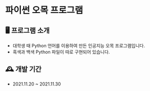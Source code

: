 # 파이썬 오목 프로그램

## 🖥️ 프로그램 소개
- 대학생 때 Python 언어를 이용하여 만든 인공지능 오목 프로그램입니다.
- 흑색과 백색 Python 파일이 따로 구현되어 있습니다.

## 🕰️ 개발 기간
- 2021.11.20 ~ 2021.11.30